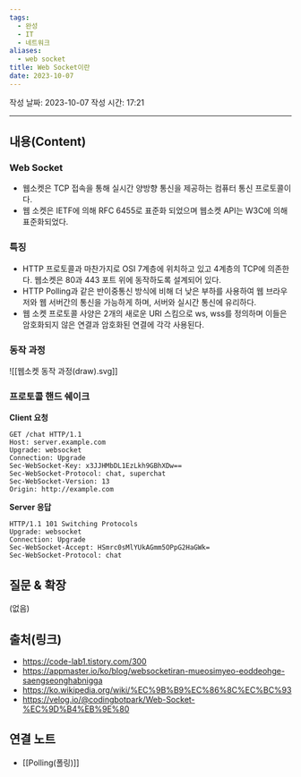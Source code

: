 ```yaml
---
tags:
  - 완성
  - IT
  - 네트워크
aliases:
  - web socket
title: Web Socket이란
date: 2023-10-07
---
```

작성 날짜: 2023-10-07
작성 시간: 17:21



----
## 내용(Content)
### Web Socket 
- 웹소켓은 TCP 접속을 통해 실시간 양방향 통신을 제공하는 컴퓨터 통신 프로토콜이다.
- 웹 소켓은 IETF에 의해 RFC 6455로 표준화 되었으며 웹소켓 API는 W3C에 의해 표준화되었다.

### 특징
- HTTP 프로토콜과 마찬가지로 OSI 7계층에 위치하고 있고 4계층의 TCP에 의존한다. 웹소켓은 80과 443 포트 위에 동작하도록 설계되어 있다.
- HTTP Polling과 같은 반이중통신 방식에 비해 더 낮은 부하를 사용하여 웹 브라우저와 웹 서버간의 통신을 가능하게 하며, 서버와 실시간 통신에 유리하다.
- 웹 소켓 프로토콜 사양은 2개의 새로운 URI 스킴으로 ws, wss를 정의하며 이들은 암호화되지 않은 연결과 암호화된 연결에 각각 사용된다.

### 동작 과정
![[웹소켓 동작 과정(draw).svg]]

### 프로토콜 핸드 쉐이크
**Client 요청**
```text
GET /chat HTTP/1.1
Host: server.example.com
Upgrade: websocket
Connection: Upgrade
Sec-WebSocket-Key: x3JJHMbDL1EzLkh9GBhXDw==
Sec-WebSocket-Protocol: chat, superchat
Sec-WebSocket-Version: 13
Origin: http://example.com
```


**Server 응답**
```text
HTTP/1.1 101 Switching Protocols
Upgrade: websocket
Connection: Upgrade
Sec-WebSocket-Accept: HSmrc0sMlYUkAGmm5OPpG2HaGWk=
Sec-WebSocket-Protocol: chat
```

## 질문 & 확장

(없음)

## 출처(링크)
- https://code-lab1.tistory.com/300
- https://appmaster.io/ko/blog/websocketiran-mueosimyeo-eoddeohge-saengseonghabnigga
- https://ko.wikipedia.org/wiki/%EC%9B%B9%EC%86%8C%EC%BC%93
- https://velog.io/@codingbotpark/Web-Socket-%EC%9D%B4%EB%9E%80
## 연결 노트
- [[Polling(폴링)]]









